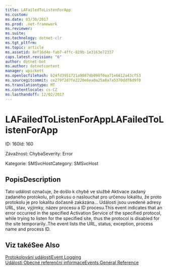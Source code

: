 ```yaml
---
title: LAFailedToListenForApp
ms.custom: 
ms.date: 03/30/2017
ms.prod: .net-framework
ms.reviewer: 
ms.suite: 
ms.technology: dotnet-clr
ms.tgt_pltfrm: 
ms.topic: article
ms.assetid: 8ef16d4e-fab7-4ffc-829b-1e3163e72337
caps.latest.revision: "6"
author: dotnet-bot
ms.author: dotnetcontent
manager: wpickett
ms.openlocfilehash: b24fd3951721a90874b098f0aa71e6612a43cf53
ms.sourcegitcommit: ce279f2d7fe2220e6ea0a25a8a7a5370ddf8d9f0
ms.translationtype: MT
ms.contentlocale: cs-CZ
ms.lasthandoff: 12/02/2017
---
```

# <a name="lafailedtolistenforapp"></a><span data-ttu-id="065c2-102">LAFailedToListenForApp</span><span class="sxs-lookup"><span data-stu-id="065c2-102">LAFailedToListenForApp</span></span>
<span data-ttu-id="065c2-103">ID: 160</span><span class="sxs-lookup"><span data-stu-id="065c2-103">Id: 160</span></span>  
  
 <span data-ttu-id="065c2-104">Závažnost: Chyba</span><span class="sxs-lookup"><span data-stu-id="065c2-104">Severity: Error</span></span>  
  
 <span data-ttu-id="065c2-105">Kategorie: SMSvcHost</span><span class="sxs-lookup"><span data-stu-id="065c2-105">Category: SMSvcHost</span></span>  
  
## <a name="description"></a><span data-ttu-id="065c2-106">Popis</span><span class="sxs-lookup"><span data-stu-id="065c2-106">Description</span></span>  
 <span data-ttu-id="065c2-107">Tato událost označuje, že došlo k chybě ve službě Aktivace zadaný zadaného protokolu, při pokusu o naslouchat pro určenou lokalitu, že proto protokolu je pro lokalitu dočasně zakázána... Události jsou uvedené adresy URL, stav, výjimky, název procesu a ID procesu.</span><span class="sxs-lookup"><span data-stu-id="065c2-107">This event indicates that an error occurred in the specified Activation Service of the specified protocol, while trying to listen for the specified site, thus the protocol is disabled for the site temporarily..The event lists the URL, status, exception, process name and process ID.</span></span>  
  
## <a name="see-also"></a><span data-ttu-id="065c2-108">Viz také</span><span class="sxs-lookup"><span data-stu-id="065c2-108">See Also</span></span>  
 [<span data-ttu-id="065c2-109">Protokolování událostí</span><span class="sxs-lookup"><span data-stu-id="065c2-109">Event Logging</span></span>](../../../../../docs/framework/wcf/diagnostics/event-logging/index.md)  
 [<span data-ttu-id="065c2-110">Události Obecné referenční informace</span><span class="sxs-lookup"><span data-stu-id="065c2-110">Events General Reference</span></span>](../../../../../docs/framework/wcf/diagnostics/event-logging/events-general-reference.md)
